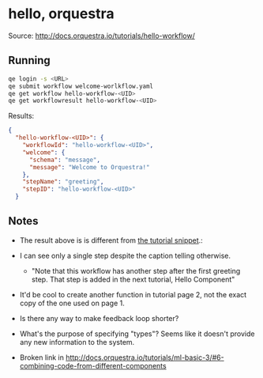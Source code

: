 # hello, orquestra

Source: http://docs.orquestra.io/tutorials/hello-workflow/

## Running

``` sh
qe login -s <URL>
qe submit workflow welcome-worlkflow.yaml
qe get workflow hello-workflow-<UID>
qe get workflowresult hello-workflow-<UID>

```

Results:

``` json
{
  "hello-workflow-<UID>": {
    "workflowId": "hello-workflow-<UID>",
    "welcome": {
      "schema": "message",
      "message": "Welcome to Orquestra!"
    },
    "stepName": "greeting",
    "stepID": "hello-workflow-<UID>"
  }
```

## Notes

- The result above is is different from [the tutorial snippet](http://docs.orquestra.io/tutorials/hello-workflow/#downloading-the-results).:

- I can see only a single step despite the caption telling otherwise.
    - "Note that this workflow has another step after the first greeting step. That step is added in the next tutorial, Hello Component"
    
- It'd be cool to create another function in tutorial page 2, not the exact copy of the one used on page 1.

- Is there any way to make feedback loop shorter?

- What's the purpose of specifying "types"? Seems like it doesn't provide any new information to the system.

- Broken link in http://docs.orquestra.io/tutorials/ml-basic-3/#6-combining-code-from-different-components
